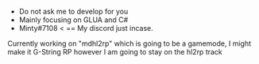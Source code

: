- Do not ask me to develop for you
- Mainly focusing on GLUA and C#
- Minty#7108 < == My discord just incase.

Currently working on "mdhl2rp" which is going to be a gamemode, I might make it G-String RP however I am going to stay on the hl2rp track

<!---
DutyServeUnion/DutyServeUnion is a ✨ special ✨ repository because its `README.md` (this file) appears on your GitHub profile.
You can click the Preview link to take a look at your changes.
--->
